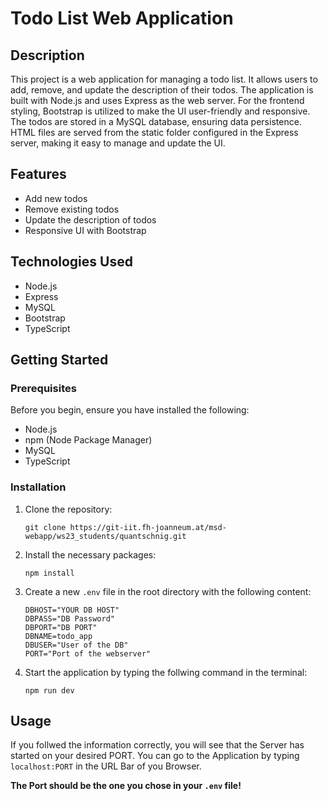 # Todo List Web Application

## Description

This project is a web application for managing a todo list. It allows users to add, remove, and update the description of their todos. The application is built with Node.js and uses Express as the web server. For the frontend styling, Bootstrap is utilized to make the UI user-friendly and responsive. The todos are stored in a MySQL database, ensuring data persistence. HTML files are served from the static folder configured in the Express server, making it easy to manage and update the UI.

## Features

- Add new todos
- Remove existing todos
- Update the description of todos
- Responsive UI with Bootstrap

## Technologies Used

- Node.js
- Express
- MySQL
- Bootstrap
- TypeScript

## Getting Started

### Prerequisites

Before you begin, ensure you have installed the following:
- Node.js
- npm (Node Package Manager)
- MySQL
- TypeScript

### Installation

1. Clone the repository:
    ```
    git clone https://git-iit.fh-joanneum.at/msd-webapp/ws23_students/quantschnig.git
    ```

2. Install the necessary packages: 
    ```
    npm install
    ```
3. Create a new `.env` file in the root directory with the following content: 
    ```
    DBHOST="YOUR DB HOST"
    DBPASS="DB Password"
    DBPORT="DB PORT"
    DBNAME=todo_app
    DBUSER="User of the DB"
    PORT="Port of the webserver"
    ```
4. Start the application by typing the follwing command in the terminal:
    ```
    npm run dev 
    ```
## Usage

If you follwed the information correctly, you will see that the Server has started on your desired PORT. You can go to the Application by typing `localhost:PORT` in the URL Bar of you Browser.

**The Port should be the one you chose in your `.env` file!**